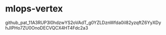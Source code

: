 # mlops-vertex
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

